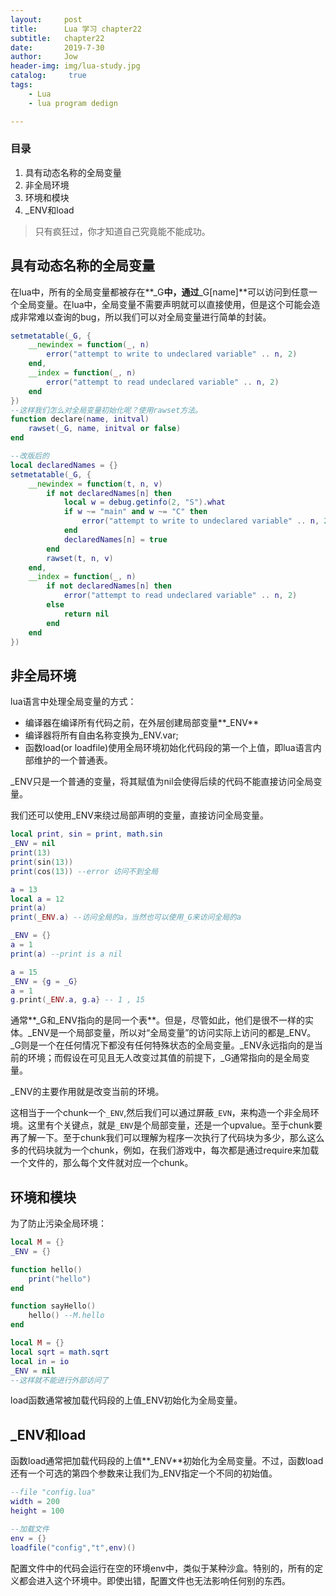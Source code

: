 ```yaml
---
layout:     post
title:      Lua 学习 chapter22
subtitle:   chapter22
date:       2019-7-30
author:     Jow
header-img: img/lua-study.jpg
catalog: 	 true 
tags:
    - Lua
    - lua program dedign

---
```


### 目录
1. 具有动态名称的全局变量
2. 非全局环境
3. 环境和模块
4. _ENV和load

> 只有疯狂过，你才知道自己究竟能不能成功。

## 具有动态名称的全局变量

在lua中，所有的全局变量都被存在**_G**中，通过**_G[name]**可以访问到任意一个全局变量。在lua中，全局变量不需要声明就可以直接使用，但是这个可能会造成非常难以查询的bug，所以我们可以对全局变量进行简单的封装。

```lua
setmetatable(_G, {
    __newindex = function(_, n)
        error("attempt to write to undeclared variable" .. n, 2)
    end,
    __index = function(_, n)
        error("attempt to read undeclared variable" .. n, 2)
    end
})
--这样我们怎么对全局变量初始化呢？使用rawset方法。
function declare(name, initval)
    rawset(_G, name, initval or false)
end

--改版后的
local declaredNames = {}
setmetatable(_G, {
    __newindex = function(t, n, v)
        if not declaredNames[n] then
            local w = debug.getinfo(2, "S").what
            if w ~= "main" and w ~= "C" then
                error("attempt to write to undeclared variable" .. n, 2)
            end
            declaredNames[n] = true
        end
        rawset(t, n, v)
    end,
    __index = function(_, n)
        if not declaredNames[n] then
            error("attempt to read undeclared variable" .. n, 2)
        else
            return nil
        end
    end
})
```

## 非全局环境

lua语言中处理全局变量的方式：

* 编译器在编译所有代码之前，在外层创建局部变量**_ENV**
* 编译器将所有自由名称变换为_ENV.var;
* 函数load(or loadfile)使用全局环境初始化代码段的第一个上值，即lua语言内部维护的一个普通表。

_ENV只是一个普通的变量，将其赋值为nil会使得后续的代码不能直接访问全局变量。

我们还可以使用_ENV来绕过局部声明的变量，直接访问全局变量。

```lua
local print, sin = print, math.sin
_ENV = nil
print(13)
print(sin(13))
print(cos(13)) --error 访问不到全局

a = 13
local a = 12
print(a)
print(_ENV.a) --访问全局的a，当然也可以使用_G来访问全局的a

_ENV = {}
a = 1
print(a) --print is a nil

a = 15
_ENV = {g = _G}
a = 1
g.print(_ENV.a, g.a} -- 1 , 15
```
通常**_G和_ENV指向的是同一个表**。但是，尽管如此，他们是很不一样的实体。_ENV是一个局部变量，所以对“全局变量”的访问实际上访问的都是_ENV。_G则是一个在任何情况下都没有任何特殊状态的全局变量。_ENV永远指向的是当前的环境；而假设在可见且无人改变过其值的前提下，_G通常指向的是全局变量。

_ENV的主要作用就是改变当前的环境。

这相当于一个chunk一个`_ENV`,然后我们可以通过屏蔽`_EVN`，来构造一个非全局环境。这里有个关键点，就是`_ENV`是个局部变量，还是一个upvalue。至于chunk要再了解一下。至于chunk我们可以理解为程序一次执行了代码块为多少，那么这么多的代码块就为一个chunk，例如，在我们游戏中，每次都是通过require来加载一个文件的，那么每个文件就对应一个chunk。

## 环境和模块

为了防止污染全局环境：

```lua
local M = {}
_ENV = {}

function hello()
	print("hello")
end

function sayHello()
	hello() --M.hello
end

local M = {}
local sqrt = math.sqrt
local in = io
_ENV = nil
--这样就不能进行外部访问了


```

load函数通常被加载代码段的上值_ENV初始化为全局变量。

## _ENV和load

函数load通常把加载代码段的上值**_ENV**初始化为全局变量。不过，函数load还有一个可选的第四个参数来让我们为_ENV指定一个不同的初始值。

```lua
--file "config.lua"
width = 200
height = 100

--加载文件
env = {}
loadfile("config","t",env)()
```

配置文件中的代码会运行在空的环境env中，类似于某种沙盒。特别的，所有的定义都会进入这个环境中。即使出错，配置文件也无法影响任何别的东西。

